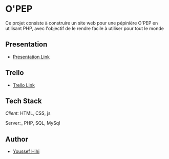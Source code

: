 # O'PEP

Ce projet consiste à construire un site web pour une pépinière O'PEP en utilisant PHP, avec l'objectif de le rendre facile à utiliser pour tout le monde

## Presentation

- [Presentation Link](https://www.canva.com/design/DAF0dOk5d7E/gvGbtu5V08Zrqd30p9r56Q/edit?utm_content=DAF0dOk5d7E&utm_campaign=designshare&utm_medium=link2&utm_source=sharebutton)

## Trello

- [Trello Link](https://trello.com/invite/b/LiLxZuA0/ATTI73884037edce41b11356bfdaad2a82e0A0036452/brief-8-opep-v3)

## Tech Stack

_Client:_ HTML, CSS, js

Server:_ PHP, SQL, MySql

## Author

- [Youssef Hihi](https://github.com/youssefhihi)


